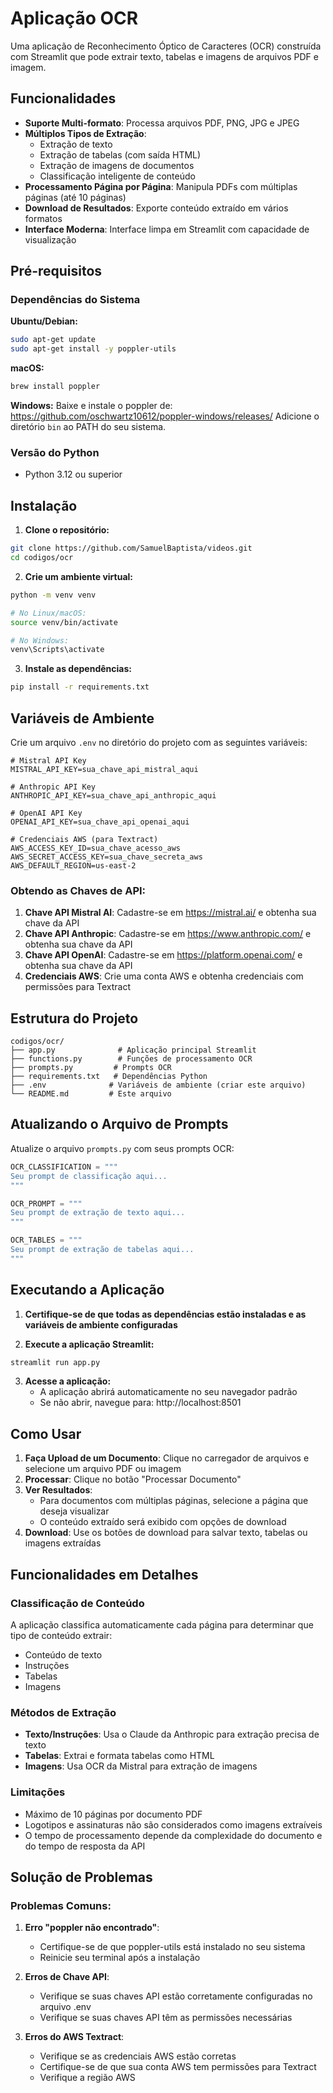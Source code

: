# Aplicação OCR

Uma aplicação de Reconhecimento Óptico de Caracteres (OCR) construída com Streamlit que pode extrair texto, tabelas e imagens de arquivos PDF e imagem.

## Funcionalidades

- **Suporte Multi-formato**: Processa arquivos PDF, PNG, JPG e JPEG
- **Múltiplos Tipos de Extração**:
  - Extração de texto
  - Extração de tabelas (com saída HTML)
  - Extração de imagens de documentos
  - Classificação inteligente de conteúdo
- **Processamento Página por Página**: Manipula PDFs com múltiplas páginas (até 10 páginas)
- **Download de Resultados**: Exporte conteúdo extraído em vários formatos
- **Interface Moderna**: Interface limpa em Streamlit com capacidade de visualização

## Pré-requisitos

### Dependências do Sistema

**Ubuntu/Debian:**
```bash
sudo apt-get update
sudo apt-get install -y poppler-utils
```

**macOS:**
```bash
brew install poppler
```

**Windows:**
Baixe e instale o poppler de: https://github.com/oschwartz10612/poppler-windows/releases/
Adicione o diretório `bin` ao PATH do seu sistema.

### Versão do Python
- Python 3.12 ou superior

## Instalação

1. **Clone o repositório:**
```bash
git clone https://github.com/SamuelBaptista/videos.git
cd codigos/ocr
```

2. **Crie um ambiente virtual:**
```bash
python -m venv venv

# No Linux/macOS:
source venv/bin/activate

# No Windows:
venv\Scripts\activate
```

3. **Instale as dependências:**
```bash
pip install -r requirements.txt
```

## Variáveis de Ambiente

Crie um arquivo `.env` no diretório do projeto com as seguintes variáveis:

```env
# Mistral API Key
MISTRAL_API_KEY=sua_chave_api_mistral_aqui

# Anthropic API Key
ANTHROPIC_API_KEY=sua_chave_api_anthropic_aqui

# OpenAI API Key
OPENAI_API_KEY=sua_chave_api_openai_aqui

# Credenciais AWS (para Textract)
AWS_ACCESS_KEY_ID=sua_chave_acesso_aws
AWS_SECRET_ACCESS_KEY=sua_chave_secreta_aws
AWS_DEFAULT_REGION=us-east-2
```

### Obtendo as Chaves de API:

1. **Chave API Mistral AI**: Cadastre-se em https://mistral.ai/ e obtenha sua chave da API
2. **Chave API Anthropic**: Cadastre-se em https://www.anthropic.com/ e obtenha sua chave da API
3. **Chave API OpenAI**: Cadastre-se em https://platform.openai.com/ e obtenha sua chave da API
4. **Credenciais AWS**: Crie uma conta AWS e obtenha credenciais com permissões para Textract

## Estrutura do Projeto

```
codigos/ocr/
├── app.py              # Aplicação principal Streamlit
├── functions.py        # Funções de processamento OCR
├── prompts.py         # Prompts OCR
├── requirements.txt   # Dependências Python
├── .env              # Variáveis de ambiente (criar este arquivo)
└── README.md         # Este arquivo
```

## Atualizando o Arquivo de Prompts

Atualize o arquivo `prompts.py` com seus prompts OCR:

```python
OCR_CLASSIFICATION = """
Seu prompt de classificação aqui...
"""

OCR_PROMPT = """
Seu prompt de extração de texto aqui...
"""

OCR_TABLES = """
Seu prompt de extração de tabelas aqui...
"""
```

## Executando a Aplicação

1. **Certifique-se de que todas as dependências estão instaladas e as variáveis de ambiente configuradas**

2. **Execute a aplicação Streamlit:**
```bash
streamlit run app.py
```

3. **Acesse a aplicação:**
   - A aplicação abrirá automaticamente no seu navegador padrão
   - Se não abrir, navegue para: http://localhost:8501

## Como Usar

1. **Faça Upload de um Documento**: Clique no carregador de arquivos e selecione um arquivo PDF ou imagem
2. **Processar**: Clique no botão "Processar Documento"
3. **Ver Resultados**: 
   - Para documentos com múltiplas páginas, selecione a página que deseja visualizar
   - O conteúdo extraído será exibido com opções de download
4. **Download**: Use os botões de download para salvar texto, tabelas ou imagens extraídas

## Funcionalidades em Detalhes

### Classificação de Conteúdo
A aplicação classifica automaticamente cada página para determinar que tipo de conteúdo extrair:
- Conteúdo de texto
- Instruções
- Tabelas
- Imagens

### Métodos de Extração
- **Texto/Instruções**: Usa o Claude da Anthropic para extração precisa de texto
- **Tabelas**: Extrai e formata tabelas como HTML
- **Imagens**: Usa OCR da Mistral para extração de imagens

### Limitações
- Máximo de 10 páginas por documento PDF
- Logotipos e assinaturas não são considerados como imagens extraíveis
- O tempo de processamento depende da complexidade do documento e do tempo de resposta da API

## Solução de Problemas

### Problemas Comuns:

1. **Erro "poppler não encontrado"**:
   - Certifique-se de que poppler-utils está instalado no seu sistema
   - Reinicie seu terminal após a instalação

2. **Erros de Chave API**:
   - Verifique se suas chaves API estão corretamente configuradas no arquivo .env
   - Verifique se suas chaves API têm as permissões necessárias

3. **Erros do AWS Textract**:
   - Verifique se as credenciais AWS estão corretas
   - Certifique-se de que sua conta AWS tem permissões para Textract
   - Verifique a região AWS
